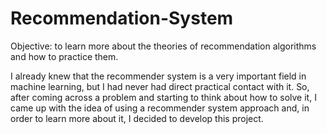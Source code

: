 # Recommendation-System
Objective: to learn more about the theories of recommendation algorithms and how to practice them.

I already knew that the recommender system is a very important field in machine learning, but I had never had direct practical contact with it. So, after coming across a problem and starting to think about how to solve it, I came up with the idea of using a recommender system approach and, in order to learn more about it, I decided to develop this project.

